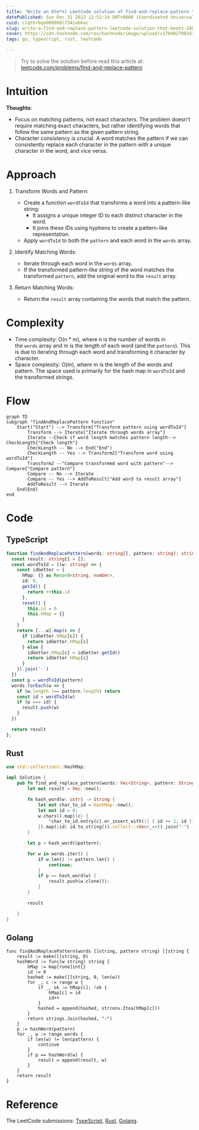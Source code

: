 ```yaml
---
title: "Write an O(m*n) LeetCode solution of find-and-replace-pattern that beats 100.00% of users with TypeScript, Rust, and Golang [54ms]"
datePublished: Sun Dec 31 2023 12:52:14 GMT+0000 (Coordinated Universal Time)
cuid: clqthrbqo000008l734ixbkac
slug: write-a-find-and-replace-pattern-leetcode-solution-that-beats-10000-of-users-with-typescript-54ms
cover: https://cdn.hashnode.com/res/hashnode/image/upload/v1704027081631/29b486d8-5aaa-4d78-ae60-3465846364cf.png
tags: go, typescript, rust, leetcode

---
```


> Try to solve the solution before read this article at: [leetcode.com/problems/find-and-replace-pattern](https://leetcode.com/problems/find-and-replace-pattern)

# Intuition
<!-- Describe your first thoughts on how to solve this problem. -->
**Thoughts**:
- Focus on matching patterns, not exact characters. The problem doesn't require matching exact characters, but rather identifying words that follow the same pattern as the given pattern string.
- Character consistency is crucial. A word matches the pattern if we can consistently replace each character in the pattern with a unique character in the word, and vice versa.


# Approach
<!-- Describe your approach to solving the problem. -->
1.  Transform Words and Pattern:

    -   Create a function `wordToId` that transforms a word into a pattern-like string:
        -   It assigns a unique integer ID to each distinct character in the word.
        -   It joins these IDs using hyphens to create a pattern-like representation.
    -   Apply `wordToId` to both the `pattern` and each word in the `words` array.
2.  Identify Matching Words:

    -   Iterate through each word in the `words` array.
    -   If the transformed pattern-like string of the word matches the transformed `pattern`, add the original word to the `result` array.
3.  Return Matching Words:

    -   Return the `result` array containing the words that match the pattern.

# Complexity
-   Time complexity: O(n * m), where n is the number of words in the `words` array and m is the length of each word (and the `pattern`). This is due to iterating through each word and transforming it character by character.
-   Space complexity: O(m), where m is the length of the words and pattern. The space used is primarily for the hash map in `wordToId` and the transformed strings.

# Flow
```mermaid
graph TD
subgraph "findAndReplacePattern function"
    Start("Start") --> Transform["Transform pattern using wordToId"]
        Transform --> Iterate["Iterate through words array"]
        Iterate --Check if word length matches pattern length--> CheckLength{"Check length"}
        CheckLength -- No --> End("End")
        CheckLength -- Yes --> Transform2["Transform word using wordToId"]
        Transform2 --"Compare transformed word with pattern"--> Compare{"Compare pattern"}
        Compare -- No --> Iterate
        Compare -- Yes --> AddToResult["Add word to result array"]
        AddToResult --> Iterate
    End(End)
end
```

# Code
## TypeScript
```typescript
function findAndReplacePattern(words: string[], pattern: string): string[] {
  const result: string[] = [];
  const wordToId = ((w: string) => {
    const idGetter = {
      hMap: {} as Record<string, number>,
      id: 0,
      getId() {
        return ++this.id
      },
      reset() {
        this.id = 0
        this.hMap = {}
      }
    }
    return [...w].map(c => {
      if (idGetter.hMap[c]) {
        return idGetter.hMap[c]
      } else {
        idGetter.hMap[c] = idGetter.getId()
        return idGetter.hMap[c]
      }
    }).join('-')
  })
  const p = wordToId(pattern)
  words.forEach(w => {
    if (w.length !== pattern.length) return
    const id = wordToId(w) 
    if (p === id) {
      result.push(w)
    }
  })

  return result
};
```
## Rust

```rust
use std::collections::HashMap;

impl Solution {
    pub fn find_and_replace_pattern(words: Vec<String>, pattern: String) -> Vec<String> {
        let mut result = Vec::new();

        fn hash_word(w: &str) -> String {
            let mut char_to_id = HashMap::new();
            let mut id = 0;
            w.chars().map(|c| {
                *char_to_id.entry(c).or_insert_with(|| { id += 1; id })
            }).map(|id| id.to_string()).collect::<Vec<_>>().join("-")
        }

        let p = hash_word(&pattern);

        for w in words.iter() {
            if w.len() != pattern.len() {
                continue;
            }
            if p == hash_word(w) {
                result.push(w.clone());
            }
        }

        result

    }
}
```

## Golang

```golang
func findAndReplacePattern(words []string, pattern string) []string {
    result := make([]string, 0)
    hashWord := func(w string) string {
        hMap := map[rune]int{}
        id := 0
        hashed := make([]string, 0, len(w))
        for _, c := range w {
            if _, ok := hMap[c]; !ok {
                hMap[c] = id
                id++
            }
            hashed = append(hashed, strconv.Itoa(hMap[c]))
        }
        return strings.Join(hashed, "-")
    }
    p := hashWord(pattern)
    for _, w := range words {
        if len(w) != len(pattern) {
            continue
        }
        if p == hashWord(w) {
            result = append(result, w)
        }
    }
    return result
}
```
# Reference
The LeetCode submissions: [TypeScript](https://leetcode.com/problems/find-and-replace-pattern/submissions/1133020282/),  [Rust](https://leetcode.com/submissions/detail/1133316594/),  [Golang](leetcode.com/submissions/detail/1133315776/).
